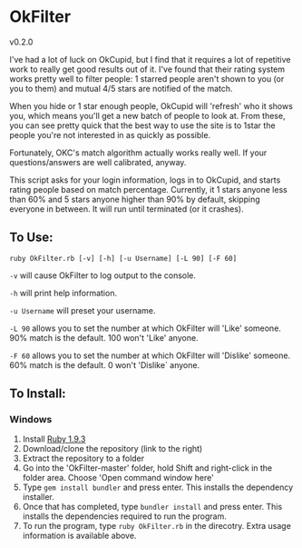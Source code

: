 # OkFilter

v0.2.0

I've had a lot of luck on OkCupid, but I find that it requires a lot of repetitive work to really get good results out of it. I've found that their rating system works pretty well to filter people: 1 starred people aren't shown to you (or you to them) and mutual 4/5 stars are notified of the match.

When you hide or 1 star enough people, OkCupid will 'refresh' who it shows you, which means you'll get a new batch of people to look at. From these, you can see pretty quick that the best way to use the site is to 1star the people you're not interested in as quickly as possible.

Fortunately, OKC's match algorithm actually works really well. If your questions/answers are well calibrated, anyway.

This script asks for your login information, logs in to OkCupid, and starts rating people based on match percentage. Currently, it 1 stars anyone less than 60% and 5 stars anyone higher than 90% by default, skipping everyone in between. It will run until terminated (or it crashes).

## To Use:

`ruby OkFilter.rb [-v] [-h] [-u Username] [-L 90] [-F 60]`

`-v` will cause OkFilter to log output to the console.

`-h` will print help information.

`-u Username` will preset your username.

`-L 90` allows you to set the number at which OkFilter will 'Like' someone. 90% match is the default. 100 won't 'Like' anyone.

`-F 60` allows you to set the number at which OkFilter will 'Dislike' someone. 60% match is the default. 0 won't 'Dislike` anyone.

## To Install:

### Windows

1. Install [Ruby 1.9.3](http://rubyinstaller.org/downloads/)
2. Download/clone the repository (link to the right)
3. Extract the repository to a folder
4. Go into the 'OkFilter-master' folder, hold Shift and right-click in the folder area. Choose 'Open command window here'
5. Type `gem install bundler` and press enter. This installs the dependency installer.
6. Once that has completed, type `bundler install` and press enter. This installs the dependencies required to run the program.
7. To run the program, type `ruby OkFilter.rb` in the direcotry. Extra usage information is available above.
